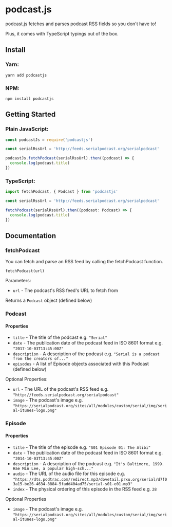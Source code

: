 # podcast.js

podcast.js fetches and parses podcast RSS fields so you don't have to!

Plus, it comes with TypeScript typings out of the box.

## Install

### Yarn:
```
yarn add podcastjs
```

### NPM:
```
npm install podcastjs
```

## Getting Started

### Plain JavaScript:
```js
const podcastJs = require('podcastjs')

const serialRssUrl = 'http://feeds.serialpodcast.org/serialpodcast'

podcastJs.fetchPodcast(serialRssUrl).then((podcast) => {
  console.log(podcast.title)
})
```

### TypeScript:
```ts
import fetchPodcast, { Podcast } from 'podcastjs'

const serialRssUrl = 'http://feeds.serialpodcast.org/serialpodcast'

fetchPodcast(serialRssUrl).then((podcast: Podcast) => {
  console.log(podcast.title)
})
```

## Documentation

### fetchPodcast
You can fetch and parse an RSS feed by calling the fetchPodcast function.

`fetchPodcast(url)`

Parameters:

- `url` - The podcast's RSS feed's URL to fetch from

Returns a `Podcast` object (defined below)

### Podcast

#### Properties
- `title` - The title of the podcast e.g. `"Serial"`
- `date` - The publication date of the podcast feed in ISO 8601 format e.g. `"2017-10-03T13:45:00Z"`
- `description` - A description of the podcast e.g. `"Serial is a podcast from the creators of..."`
- `episodes` - A list of Episode objects associated with this Podcast (defined below)

Optional Properties:
- `url` - The URL of the podcast's RSS feed e.g. `"http://feeds.serialpodcast.org/serialpodcast"`
- `image` - The podcast's image e.g. `"https://serialpodcast.org/sites/all/modules/custom/serial/img/serial-itunes-logo.png"`

### Episode

#### Properties
- `title` - The title of the episode e.g. `"S01 Episode 01: The Alibi"`
- `date` - The publication date of the podcast feed in ISO 8601 format e.g. `"2014-10-03T13:45:00Z"`
- `description` - A description of the podcast e.g. `"It's Baltimore, 1999. Hae Min Lee, a popular high-sch..."`
- `audio` - The URL of the audio file for this episode e.g. `"https://dts.podtrac.com/redirect.mp3/dovetail.prxu.org/serial/d7f03a15-be26-4634-8884-5fadd404ad75/serial-s01-e01.mp3"`
- `index` - The physical ordering of this episode in the RSS feed e.g. `28`

Optional Properties
- `image` - The podcast's image e.g. `"https://serialpodcast.org/sites/all/modules/custom/serial/img/serial-itunes-logo.png"`
